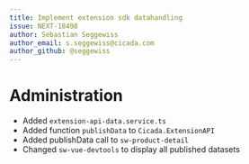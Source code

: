 ```yaml
---
title: Implement extension sdk datahandling
issue: NEXT-18498
author: Sebastian Seggewiss
author_email: s.seggewiss@cicada.com
author_github: @seggewiss
---
```

# Administration
* Added `extension-api-data.service.ts`
* Added function `publishData` to `Cicada.ExtensionAPI`
* Added publishData call to `sw-product-detail`
* Changed `sw-vue-devtools` to display all published datasets
